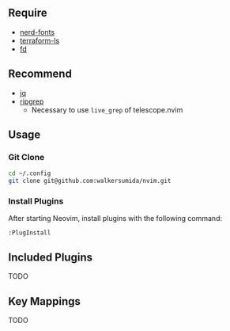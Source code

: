 ## Require

- [nerd-fonts](https://github.com/ryanoasis/nerd-fonts?tab=readme-ov-file#font-installation)
- [terraform-ls](https://github.com/hashicorp/terraform-ls/blob/main/docs/installation.md)
- [fd](https://github.com/sharkdp/fd?tab=readme-ov-file#installation)

## Recommend

- [jq](https://github.com/jqlang/jq)
- [ripgrep](https://github.com/BurntSushi/ripgrep?tab=readme-ov-file#installation)
  - Necessary to use `live_grep` of telescope.nvim

## Usage

### Git Clone

```sh
cd ~/.config
git clone git@github.com:walkersumida/nvim.git
```

### Install Plugins

After starting Neovim, install plugins with the following command:

```
:PlugInstall
```

## Included Plugins

TODO

## Key Mappings

TODO
